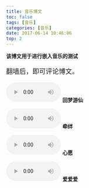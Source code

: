 ```yaml
---
title: 音乐博文
toc: false
tags: [音乐]
categories: [音乐]
date: 2017-06-14 10:46:06
top: 2
---
```


**该博文用于进行嵌入音乐的测试**
<font size=4>

翻墙后，即可评论博文。

</font>
<!--more--> 

<div>

<audio controls="controls" name="media" style='width:150px' autoplay loop=true> <source src="/musics/huimengyouxian.mp3"> </audio> **回梦游仙** 

<audio controls="controls" name="media" style='width:150px' loop=true> <source src="/musics/qianban.mp3"> </audio> **牵绊**

<audio controls="controls" name="media" style='width:150px' loop=true><source src="/musics/wish.mp3"></audio> **心愿**

<audio controls="controls" name="media" style='width:150px' loop=true><source src="/musics/lovelovelove.mp3"></audio> **爱爱爱**

</div>
